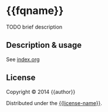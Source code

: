 # {{fqname}}

TODO brief description

## Description & usage

See [index.org](src/index.org)

## License

Copyright © 2014 {{author}}

Distributed under the [{{license-name}}]({{license-url}}).
